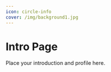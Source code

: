 ```yaml
---
icon: circle-info
cover: /img/background1.jpg 
---
```


# Intro Page

Place your introduction and profile here.





